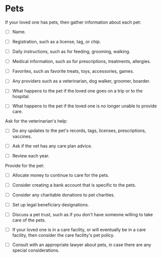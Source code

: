 # Pets

If your loved one has pets, then gather information about each pet:

- [ ] Name.

- [ ] Registration, such as a license, tag, or chip.

- [ ] Daily instructions, such as for feeding, grooming, walking.

- [ ] Medical information, such as for prescriptions, treatments, allergies.
  
- [ ] Favorites, such as favorite treats, toys, accessories, games.

- [ ] Any providers such as a veterinarian, dog walker, groomer, boarder.

- [ ] What happens to the pet if the loved one goes on a trip or to the hospital.

- [ ] What happens to the pet if the loved one is no longer unable to provide care.

Ask for the veterinarian's help:

- [ ] Do any updates to the pet's records, tags, licenses, prescriptions, vaccines.
 
- [ ] Ask if the vet has any care plan advice.

- [ ] Review each year.

Provide for the pet:

- [ ] Allocate money to continue to care for the pets.

- [ ] Consider creating a bank account that is specific to the pets.
  
- [ ] Consider any charitable donations to pet charities.

- [ ] Set up legal beneficiary designations.

- [ ] Discuss a pet trust, such as if you don't have someone willing to take care of the pets.

- [ ] If your loved one is in a care facility, or will eventually be in a care facility, then consider the care facility's pet policy.

- [ ] Consult with an appropriate lawyer about pets, in case there are any special considerations.
